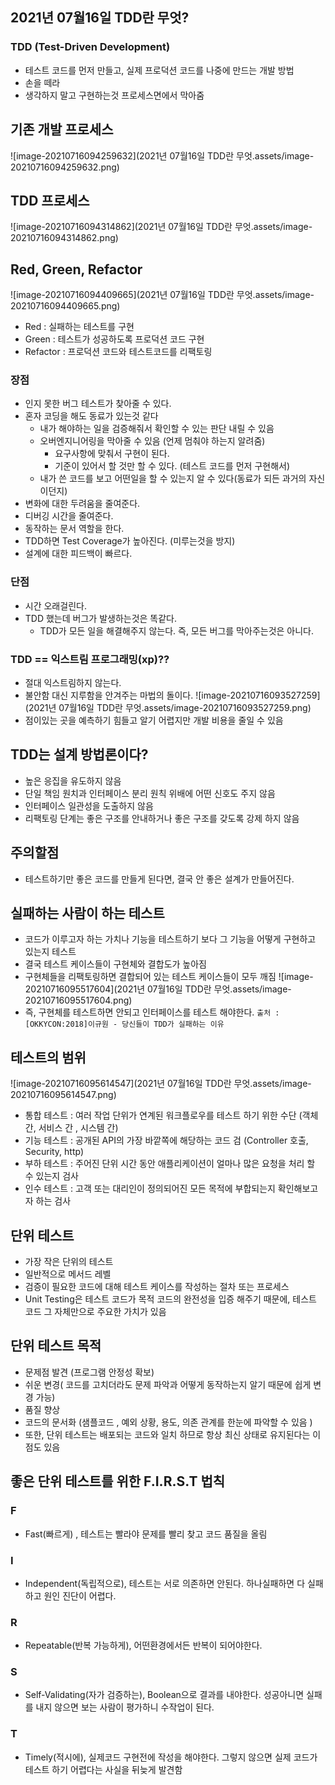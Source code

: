 ## 2021년 07월16일 TDD란 무엇?  
### TDD (Test-Driven Development)
- 테스트 코드를 먼저 만들고, 실제 프로덕션 코드를 나중에 만드는 개발 방법
- 손을 떼라
- 생각하지 말고 구현하는것 프로세스면에서 막아줌
## 기존 개발 프로세스  
![image-20210716094259632](2021년 07월16일 TDD란 무엇.assets/image-20210716094259632.png)
## TDD 프로세스  
![image-20210716094314862](2021년 07월16일 TDD란 무엇.assets/image-20210716094314862.png)
## Red, Green, Refactor
![image-20210716094409665](2021년 07월16일 TDD란 무엇.assets/image-20210716094409665.png)
- Red : 실패하는 테스트를 구현
- Green : 테스트가 성공하도록 프로덕션 코드 구현
- Refactor : 프로덕션 코드와 테스트코드를 리팩토링
### 장점  
- 인지 못한 버그 테스트가 찾아줄 수 있다.
- 혼자 코딩을 해도 동료가 있는것 같다 
  - 내가 해야하는 일을 검증해줘서 확인할 수 있는 판단 내릴 수 있음
  - 오버엔지니어링을 막아줄 수 있음 (언제 멈춰야 하는지 알려줌)
    - 요구사항에 맞춰서 구현이 된다.
    - 기준이 있어서 할 것만 할 수 있다. (테스트 코드를 먼저 구현해서)
  - 내가 쓴 코드를 보고 어떤일을 할 수 있는지 알 수 있다(동료가 되든 과거의 자신이던지)
- 변화에 대한 두려움을 줄여준다.
- 디버깅 시간을 줄여준다.
- 동작하는 문서 역할을 한다.
- TDD하면 Test Coverage가 높아진다. (미루는것을 방지)
- 설계에 대한 피드백이 빠르다.
### 단점  
- 시간 오래걸린다. 
- TDD 했는데 버그가 발생하는것은 똑같다. 
  - TDD가 모든 일을 해결해주지 않는다. 즉, 모든 버그를 막아주는것은 아니다.
### TDD == 익스트림 프로그래밍(xp)??
- 절대 익스트림하지 않는다.
- 불안함 대신 지루함을 안겨주는 마법의 돌이다.
![image-20210716093527259](2021년 07월16일 TDD란 무엇.assets/image-20210716093527259.png)
- 점이있는 곳을 예측하기 힘들고 알기 어렵지만 개발 비용을 줄일 수 있음
## TDD는 설계 방법론이다?
- 높은 응집을 유도하지 않음
- 단일 책임 원치과 인터페이스 분리 원칙 위배에 어떤 신호도 주지 않음
- 인터페이스 일관성을 도출하지 않음
- 리팩토링 단계는 좋은 구조를 안내하거나 좋은 구조를 갖도록 강제 하지 않음
## 주의할점 
- 테스트하기만 좋은 코드를 만들게 된다면,
결국 안 좋은 설계가 만들어진다.
## 실패하는 사람이 하는 테스트 
- 코드가 이루고자 하는 가치나 기능을 테스트하기 보다  그 기능을 어떻게 구현하고 있는지 테스트
- 결국 테스트 케이스들이 구현체와 결합도가 높아짐
- 구현체들을 리팩토링하면 결합되어 있는 테스트 케이스들이 모두 깨짐
![image-20210716095517604](2021년 07월16일 TDD란 무엇.assets/image-20210716095517604.png)
- 즉, 구현체를 테스트하면 안되고 인터페이스를 테스트 해야한다.
`출처 : [OKKYCON:2018]이규원 - 당신들이 TDD가 실패하는 이유`
## 테스트의 범위
![image-20210716095614547](2021년 07월16일 TDD란 무엇.assets/image-20210716095614547.png)
- 통합 테스트 : 여러 작업 단위가 연계된 워크플로우를 테스트 하기 위한 수단
(객체 간, 서비스 간 , 시스템 간)
-  기능 테스트 : 공개된 API의 가장 바깥쪽에 해당하는 코드 검
(Controller 호출, Security, http)
- 부하 테스트 : 주어진 단위 시간 동안 애플리케이션이 얼마나 많은 요청을 처리 할 수 있는지 검사
- 인수 테스트 : 고객 또는 대리인이 정의되어진 모든 목적에 부합되는지 확인해보고자 하는 검사  
## 단위 테스트  
- 가장 작은 단위의 테스트
- 일반적으로 메서드 레벨
- 검증이 필요한 코드에 대해 테스트 케이스를 작성하는 절차 또는 프로세스
- Unit Testing은 테스트 코드가 목적 코드의 완전성을 입증 해주기 때문에, 테스트 코드 그 자체만으로 주요한 가치가 있음
## 단위 테스트 목적
- 문제점 발견  (프로그램 안정성 확보)
- 쉬운 변경( 코드를 고치더라도 문제 파악과 어떻게 동작하는지 알기 때문에 쉽게 변경 가능) 
- 품질 향상 
- 코드의 문서화 (샘플코드 , 예외 상황, 용도, 의존 관계를 한눈에 파악할 수 있음 )
- 또한, 단위 테스트는 배포되는 코드와 일치 하므로 항상 최신 상태로 유지된다는 이점도 있음
## 좋은 단위 테스트를 위한  F.I.R.S.T 법칙
### F 
- Fast(빠르게) , 테스트는 빨라야 문제를 빨리 찾고 코드 품질을 올림
### I
- Independent(독립적으로), 테스트는 서로 의존하면 안된다. 하나실패하면 다 실패하고 원인 진단이 어렵다.
### R 
- Repeatable(반복 가능하게), 어떤환경에서든 반복이 되어야한다. 
### S 
- Self-Validating(자가 검증하는), Boolean으로 결과를 내야한다. 성공아니면 실패를 내지 않으면 보는 사람이 평가하니 수작업이 된다.
### T
- Timely(적시에), 실제코드 구현전에 작성을 해야한다.  그렇지 않으면 실제 코드가 테스트 하기 어렵다는 사실을 뒤늦게 발견함
